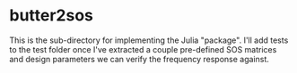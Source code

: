 # butter2sos

This is the sub-directory for implementing the Julia "package". I'll add tests to the test folder once I've
extracted a couple pre-defined SOS matrices and design parameters we can verify the frequency response against.